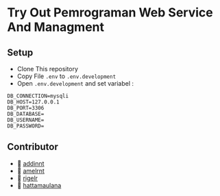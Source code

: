 # Try Out Pemrograman Web Service And Managment

## Setup 
- Clone This repository
- Copy File `.env` to `.env.development`
- Open `.env.development` and set variabel :
```
DB_CONNECTION=mysqli
DB_HOST=127.0.0.1
DB_PORT=3306
DB_DATABASE=
DB_USERNAME=
DB_PASSWORD=
```


## Contributor
- :girl: [addinnt](https://github.com/addinnt)
- :girl: [amelrnt](https://github.com/amelrnt)
- :girl: [rigelr](https://github.com/rigelr)
- :boy: [hattamaulana](https://github.com/hattamaulana)